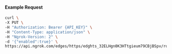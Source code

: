 <!-- Code generated for API Clients. DO NOT EDIT. -->

#### Example Request

```bash
curl \
-X PUT \
-H "Authorization: Bearer {API_KEY}" \
-H "Content-Type: application/json" \
-H "Ngrok-Version: 2" \
-d '{"enabled":true}' \
https://api.ngrok.com/edges/https/edghts_32ELHgn0K3HTtgieum79CBjBSpv/routes/edghtsrt_32ELHhLo38uR4CmVH0DLXiUpa6t/compression
```
